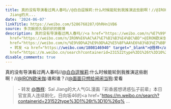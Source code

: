 ```yaml
---
title: 真的没有导演看过两人春吗//@白白逗猴莉:什么时候能轮到我推演这些剧啊！//@IRON欧米伽:谁和谁？//@面面只想给闹闹当狗:爱看 - 转发 @唇样:&ensp;Sal
  Jiang的大...
date: '2024-06-07'
linkTitle: https://weibo.com/5286768287/OhRHn1VB6
source: 多次婉拒久保织织的微博
description: 真的没有导演看过两人春吗//<a href="https://weibo.com/n/%E7%99%BD%E7%99%BD%E9%80%97%E7%8C%B4%E8%8E%89">@白白逗猴莉</a>:什么时候能轮到我推演这些剧啊！//<a
  href="https://weibo.com/n/IRON%E6%AC%A7%E7%B1%B3%E4%BC%BD">@IRON欧米伽</a>:谁和谁？//<a
  href="https://weibo.com/n/%E9%9D%A2%E9%9D%A2%E5%8F%AA%E6%83%B3%E7%BB%99%E9%97%B9%E9%97%B9%E5%BD%93%E7%8B%97">@面面只想给闹闹当狗</a>:爱看<br><blockquote>
  - 转发 <a href="https://weibo.com/1808146940" target="_blank">@唇样</a>: Sal Jiang的大人气GL漫画『彩香酱想诱惑弘子前辈』本日官宣真人连续剧化，日向坂46的<a
  href="https://m.weibo.cn/search?containerid=231522type%3D1%26t%3D10%26q% ...
disable_comments: true
---
```

真的没有导演看过两人春吗//<a href="https://weibo.com/n/%E7%99%BD%E7%99%BD%E9%80%97%E7%8C%B4%E8%8E%89">@白白逗猴莉</a>:什么时候能轮到我推演这些剧啊！//<a href="https://weibo.com/n/IRON%E6%AC%A7%E7%B1%B3%E4%BC%BD">@IRON欧米伽</a>:谁和谁？//<a href="https://weibo.com/n/%E9%9D%A2%E9%9D%A2%E5%8F%AA%E6%83%B3%E7%BB%99%E9%97%B9%E9%97%B9%E5%BD%93%E7%8B%97">@面面只想给闹闹当狗</a>:爱看<br><blockquote> - 转发 <a href="https://weibo.com/1808146940" target="_blank">@唇样</a>: Sal Jiang的大人气GL漫画『彩香酱想诱惑弘子前辈』本日官宣真人连续剧化，日向坂46的<a href="https://m.weibo.cn/search?containerid=231522type%3D1%26t%3D10%26q% ...